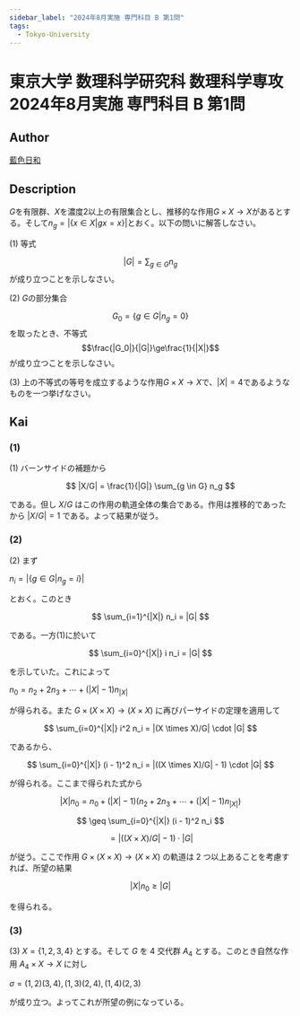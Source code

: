 ```yaml
---
sidebar_label: "2024年8月実施 専門科目 B 第1問"
tags:
  - Tokyo-University
---
```

# 東京大学 数理科学研究科 数理科学専攻 2024年8月実施 専門科目 B 第1問

## **Author**
[藍色日和](https://mathlog.info/articles/M7zMPxe5bkfRJ1nL3xX7)

## **Description**
$G$を有限群、$X$を濃度2以上の有限集合とし、推移的な作用$G\times X\to X$があるとする。そして$n_g=|\{x\in X|gx=x\}|$とおく。以下の問いに解答しなさい。

(1) 等式

$$|G|=\sum_{g\in G}n_g$$
が成り立つことを示しなさい。

(2) $G$の部分集合

$$
G_0=\{g\in G|n_g=0\}$$
を取ったとき、不等式
$$\frac{|G_0|}{|G|}\ge\frac{1}{|X|}$$
が成り立つことを示しなさい。

(3) 上の不等式の等号を成立するような作用$G\times X\to X$で、$|X|=4$であるようなものを一つ挙げなさい。

## **Kai**
### (1)

(1) バーンサイドの補題から

$$
|X/G| = \frac{1}{|G|} \sum_{g \in G} n_g
$$

である。但し $X/G$ はこの作用の軌道全体の集合である。作用は推移的であったから $|X/G| = 1$ である。よって結果が従う。

### (2)
(2) まず

$n_i = |\{g \in G | n_g = i\}|$

とおく。このとき

$$ 
\sum_{i=1}^{|X|} n_i = |G| 
$$

である。一方(1)に於いて

$$ 
\sum_{i=0}^{|X|} i n_i = |G| 
$$

を示していた。これによって

$n_0 = n_2 + 2n_3 + \cdots + (|X| - 1)n_{|X|}$

が得られる。また $G \times (X \times X) \rightarrow (X \times X)$ に再びパーサイドの定理を適用して

$$ 
\sum_{i=0}^{|X|} i^2 n_i = |(X \times X)/G| \cdot |G| 
$$

であるから、

$$ 
\sum_{i=0}^{|X|} (i - 1)^2 n_i = |((X \times X)/G| - 1) \cdot |G| 
$$

が得られる。ここまで得られた式から

$$ |X| n_0 = n_0 + (|X| - 1)(n_2 + 2n_3 + \cdots + (|X| - 1)n_{|X|}) $$

$$ \geq \sum_{i=0}^{|X|} (i - 1)^2 n_i $$

$$ = |((X \times X)/G| - 1) \cdot |G| $$

が従う。ここで作用 $G \times (X \times X) \rightarrow (X \times X)$ の軌道は 2 つ以上あることを考慮すれば、所望の結果

$$ |X| n_0 \geq |G| $$

を得られる。

### (3)
(3) $X = \{1, 2, 3, 4\}$ とする。そして $G$ を 4 交代群 $A_4$ とする。このとき自然な作用 $A_4 \times X \rightarrow X$ に対し

$\sigma = (1, 2)(3, 4), (1, 3)(2, 4), (1, 4)(2, 3)$

が成り立つ。よってこれが所望の例になっている。